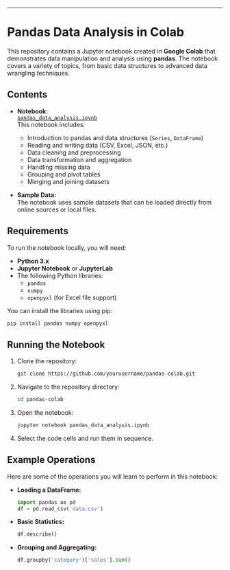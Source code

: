 

---

# Pandas Data Analysis in Colab

This repository contains a Jupyter notebook created in **Google Colab** that demonstrates data manipulation and analysis using **pandas**. The notebook covers a variety of topics, from basic data structures to advanced data wrangling techniques.

## Contents

- **Notebook:**  
  [`pandas_data_analysis.ipynb`](./pandas_data_analysis.ipynb)  
  This notebook includes:
  - Introduction to pandas and data structures (`Series`, `DataFrame`)
  - Reading and writing data (CSV, Excel, JSON, etc.)
  - Data cleaning and preprocessing
  - Data transformation and aggregation
  - Handling missing data
  - Grouping and pivot tables
  - Merging and joining datasets

- **Sample Data:**  
  The notebook uses sample datasets that can be loaded directly from online sources or local files.

## Requirements

To run the notebook locally, you will need:

- **Python 3.x**
- **Jupyter Notebook** or **JupyterLab**
- The following Python libraries:
  - `pandas`
  - `numpy`
  - `openpyxl` (for Excel file support)

You can install the libraries using pip:

```bash
pip install pandas numpy openpyxl
```

## Running the Notebook

1. Clone the repository:

    ```bash
    git clone https://github.com/yourusername/pandas-colab.git
    ```

2. Navigate to the repository directory:

    ```bash
    cd pandas-colab
    ```

3. Open the notebook:

    ```bash
    jupyter notebook pandas_data_analysis.ipynb
    ```

4. Select the code cells and run them in sequence.

## Example Operations

Here are some of the operations you will learn to perform in this notebook:

- **Loading a DataFrame:**

  ```python
  import pandas as pd
  df = pd.read_csv('data.csv')
  ```

- **Basic Statistics:**

  ```python
  df.describe()
  ```

- **Grouping and Aggregating:**

  ```python
  df.groupby('category')['sales'].sum()
  ```
